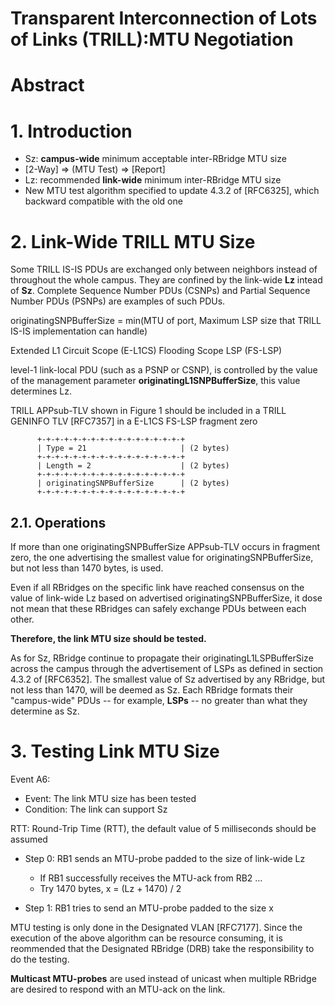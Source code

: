 # Transparent Interconnection of Lots of Links (TRILL):MTU Negotiation

# Abstract

# 1. Introduction
  * Sz: **campus-wide** minimum acceptable inter-RBridge MTU size
  * [2-Way] => (MTU Test) => [Report]
  * Lz: recommended **link-wide** minimum inter-RBridge MTU size
  * New MTU test algorithm specified to update 4.3.2 of [RFC6325], which backward compatible with the old one
  
# 2. Link-Wide TRILL MTU Size
  Some TRILL IS-IS PDUs are exchanged only between neighbors instead of throughout the whole campus. They are confined by the link-wide **Lz** intead of **Sz**. Complete Sequence Number PDUs (CSNPs) and Partial Sequence Number PDUs (PSNPs) are examples of such PDUs.
  
  originatingSNPBufferSize = min(MTU of port, Maximum LSP size that TRILL IS-IS implementation can handle)
  
  Extended L1 Circuit Scope (E-L1CS) Flooding Scope LSP (FS-LSP)
  
  level-1 link-local PDU (such as a PSNP or CSNP), is controlled by the value of the management parameter **originatingL1SNPBufferSize**, this value determines Lz.
  
  TRILL APPsub-TLV shown in Figure 1 should be included in a TRILL GENINFO TLV [RFC7357] in a E-L1CS FS-LSP fragment zero
  ```
        +-+-+-+-+-+-+-+-+-+-+-+-+-+-+-+-+
        | Type = 21                     | (2 bytes)
        +-+-+-+-+-+-+-+-+-+-+-+-+-+-+-+-+
        | Length = 2                    | (2 bytes)
        +-+-+-+-+-+-+-+-+-+-+-+-+-+-+-+-+
        | originatingSNPBufferSize      | (2 bytes)
        +-+-+-+-+-+-+-+-+-+-+-+-+-+-+-+-+
   ```
   
## 2.1. Operations   
  If more than one originatingSNPBufferSize APPsub-TLV occurs in fragment zero, the one advertising the smallest value for originatingSNPBufferSize, but not less than 1470 bytes, is used.
  
  Even if all RBridges on the specific link have reached consensus on the value of link-wide Lz based on advertised originatingSNPBufferSize, it dose not mean that these RBridges can safely exchange PDUs between each other.
  
  **Therefore, the link MTU size should be tested.**
  
  As for Sz, RBridge continue to propagate their originatingL1LSPBufferSize across the campus through the advertisement of LSPs as defined in section 4.3.2 of [RFC6352]. The smallest value of Sz advertised by any RBridge, but not less than 1470, will be deemed as Sz. Each RBridge formats their "campus-wide" PDUs -- for example, **LSPs** -- no greater than what they determine as Sz.
  
# 3. Testing Link MTU Size  
  Event A6:
  * Event: The link MTU size has been tested
  * Condition: The link can support Sz
  
  RTT: Round-Trip Time (RTT), the default value of 5 milliseconds should be assumed

  * Step 0: RB1 sends an MTU-probe padded to the size of link-wide Lz
    * If RB1 successfully receives the MTU-ack from RB2 ...
    * Try 1470 bytes, x = (Lz + 1470) / 2
    
  * Step 1: RB1 tries to send an MTU-probe padded to the size x
  
  MTU testing is only done in the Designated VLAN [RFC7177]. Since the execution of the above algorithm can be resource consuming, it is reommended that the Designated RBridge (DRB) take the responsibility to do the testing.
  
  **Multicast MTU-probes** are used instead of unicast when multiple RBridge are desired to respond with an MTU-ack on the link.






